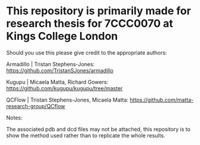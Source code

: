 # This repository is primarily made for research thesis for 7CCC0070 at Kings College London

Should you use this please give credit to the appropriate authors:

Armadillo | Tristan Stephens-Jones: https://github.com/TristanSJones/armadillo

Kugupu | Micaela Matta, Richard Gowers: https://github.com/kugupu/kugupu/tree/master

QCFlow | Tristan Stephens-Jones, Micaela Matta: https://github.com/matta-research-group/QCflow

Notes:

The associated pdb and dcd files may not be attached, this repository is to show the method used rather than to replicate the whole results.
